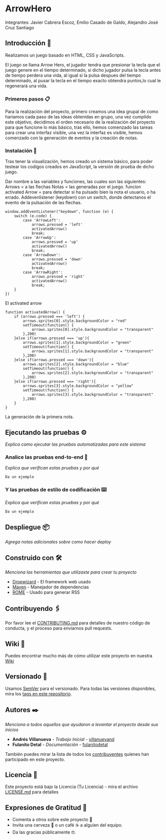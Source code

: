 # ArrowHero
Integrantes: Javier Cabrera Escoz, Emilio Casado de Galdo, Alejandro José Cruz Santiago





## Introducción 🚀
Realizamos un juego basado en HTML, CSS y JavaScripts.

El juego se llama  Arrow Hero, el jugador tendra que presionar la tecla que el juego genere en el tiempo determinado, si dicho jugador pulsa la tecla antes de tiempo perdera una vida, al igual si la pulsa despues del tiempo determinado, al pusar la tecla en el tiempo exacto obtendra puntos,lo cual le regenerará una vida.

### Primeros pasos 📋

Para la realización del proyecto, primero creamos una idea grupal de como hariamos cada paso de las ideas obtenidas en grupo, una vez cumplido este objetivo, decidimos el orden necesario de la realización del proyecto para que funcione lo más básico, tras ello, hemos comenzado las tareas para crear una interfaz visible,  una vez la interfaz es visible, hemos comenzado con la generación de eventos y la creación de notas.

### Instalación 🔧

Tras tener la visualización, hemos creado un sistema básico, para poder testear los codigos creados en JavaScript, la versión de prueba de dicho juego.

Dar nombre a las variables y funciones, las cuales son las siguientes:
Arrows = a las flechas
Notas = las generadas por el juego.
funcion activated Arrow = para detectar si ha pulsado bien la nota el usuario, o ha errado.
Addevenlistener (keydown) con un switch, donde detectanos el evento de la pulsación de las flechas.

```
window.addEventListener("keydown", function (e) {
    switch (e.code) {
        case 'ArrowLeft':
            arrows.pressed = 'left'
            activatedArrow()
            break;
        case 'ArrowUp':
            arrows.pressed = 'up'
            activatedArrow()
            break;
        case 'ArrowDown':
            arrows.pressed = 'down'
            activatedArrow()
            break;
        case 'ArrowRight':
            arrows.pressed = 'right'
            activatedArrow()
            break;
    }
})
```
El activated arrow

```
function activatedArrow() {
    if (arrows.pressed === 'left') {
        arrows.sprites[0].style.backgroundColor = "red"
        setTimeout(function() {
            arrows.sprites[0].style.backgroundColor = "transparent"
        },200)
    }else if(arrows.pressed === 'up'){
        arrows.sprites[1].style.backgroundColor = "green"
        setTimeout(function() {
            arrows.sprites[1].style.backgroundColor = "transparent"
        },200)
    }else if(arrows.pressed === 'down'){
        arrows.sprites[2].style.backgroundColor = "blue"
        setTimeout(function() {
            arrows.sprites[2].style.backgroundColor = "transparent"
        },200)
    }else if(arrows.pressed === 'right'){
        arrows.sprites[3].style.backgroundColor = "yellow"
        setTimeout(function() {
            arrows.sprites[3].style.backgroundColor = "transparent"
        },200)
    }
}
```

La generación de la primera nota.

## Ejecutando las pruebas ⚙️

_Explica como ejecutar las pruebas automatizadas para este sistema_

### Analice las pruebas end-to-end 🔩

_Explica que verifican estas pruebas y por qué_

```
Da un ejemplo
```

### Y las pruebas de estilo de codificación ⌨️

_Explica que verifican estas pruebas y por qué_

```
Da un ejemplo
```

## Despliegue 📦

_Agrega notas adicionales sobre como hacer deploy_

## Construido con 🛠️

_Menciona las herramientas que utilizaste para crear tu proyecto_

* [Dropwizard](http://www.dropwizard.io/1.0.2/docs/) - El framework web usado
* [Maven](https://maven.apache.org/) - Manejador de dependencias
* [ROME](https://rometools.github.io/rome/) - Usado para generar RSS

## Contribuyendo 🖇️

Por favor lee el [CONTRIBUTING.md](https://gist.github.com/villanuevand/xxxxxx) para detalles de nuestro código de conducta, y el proceso para enviarnos pull requests.

## Wiki 📖

Puedes encontrar mucho más de cómo utilizar este proyecto en nuestra [Wiki](https://github.com/tu/proyecto/wiki)

## Versionado 📌

Usamos [SemVer](http://semver.org/) para el versionado. Para todas las versiones disponibles, mira los [tags en este repositorio](https://github.com/tu/proyecto/tags).

## Autores ✒️

_Menciona a todos aquellos que ayudaron a levantar el proyecto desde sus inicios_

* **Andrés Villanueva** - *Trabajo Inicial* - [villanuevand](https://github.com/villanuevand)
* **Fulanito Detal** - *Documentación* - [fulanitodetal](#fulanito-de-tal)

También puedes mirar la lista de todos los [contribuyentes](https://github.com/your/project/contributors) quíenes han participado en este proyecto. 

## Licencia 📄

Este proyecto está bajo la Licencia (Tu Licencia) - mira el archivo [LICENSE.md](LICENSE.md) para detalles

## Expresiones de Gratitud 🎁

* Comenta a otros sobre este proyecto 📢
* Invita una cerveza 🍺 o un café ☕ a alguien del equipo. 
* Da las gracias públicamente 🤓.
